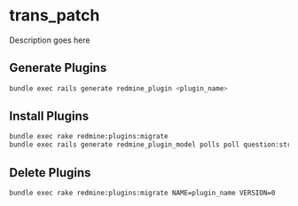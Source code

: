 # trans_patch

Description goes here


## Generate Plugins

```bash
bundle exec rails generate redmine_plugin <plugin_name>
```


## Install Plugins
```bash
bundle exec rake redmine:plugins:migrate
bundle exec rails generate redmine_plugin_model polls poll question:string yes:integer no:integer
```

## Delete Plugins

```bash
bundle exec rake redmine:plugins:migrate NAME=plugin_name VERSION=0
```

